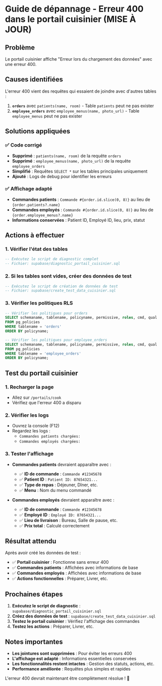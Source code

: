 # Guide de dépannage - Erreur 400 dans le portail cuisinier (MISE À JOUR)

## Problème
Le portail cuisinier affiche "Erreur lors du chargement des données" avec une erreur 400.

## Causes identifiées
L'erreur 400 vient des requêtes qui essaient de joindre avec d'autres tables :
1. **`orders`** avec `patients(name, room)` - Table `patients` peut ne pas exister
2. **`employee_orders`** avec `employee_menus(name, photo_url)` - Table `employee_menus` peut ne pas exister

## Solutions appliquées

### ✅ Code corrigé
- **Supprimé** : `patients(name, room)` de la requête `orders`
- **Supprimé** : `employee_menus(name, photo_url)` de la requête `employee_orders`
- **Simplifié** : Requêtes `SELECT *` sur les tables principales uniquement
- **Ajouté** : Logs de debug pour identifier les erreurs

### ✅ Affichage adapté
- **Commandes patients** : `Commande #{order.id.slice(0, 8)}` au lieu de `{order.patients?.name}`
- **Commandes employés** : `Commande #{order.id.slice(0, 8)}` au lieu de `{order.employee_menus?.name}`
- **Informations conservées** : Patient ID, Employé ID, lieu, prix, statut

## Actions à effectuer

### 1. Vérifier l'état des tables
```sql
-- Exécutez le script de diagnostic complet
-- Fichier: supabase/diagnostic_portail_cuisinier.sql
```

### 2. Si les tables sont vides, créer des données de test
```sql
-- Exécutez le script de création de données de test
-- Fichier: supabase/create_test_data_cuisinier.sql
```

### 3. Vérifier les politiques RLS
```sql
-- Vérifier les politiques pour orders
SELECT schemaname, tablename, policyname, permissive, roles, cmd, qual
FROM pg_policies 
WHERE tablename = 'orders'
ORDER BY policyname;

-- Vérifier les politiques pour employee_orders
SELECT schemaname, tablename, policyname, permissive, roles, cmd, qual
FROM pg_policies 
WHERE tablename = 'employee_orders'
ORDER BY policyname;
```

## Test du portail cuisinier

### 1. Recharger la page
- Allez sur `/portails/cook`
- Vérifiez que l'erreur 400 a disparu

### 2. Vérifier les logs
- Ouvrez la console (F12)
- Regardez les logs :
  - `Commandes patients chargées:`
  - `Commandes employés chargées:`

### 3. Tester l'affichage
- **Commandes patients** devraient apparaître avec :
  - ✅ **ID de commande** : `Commande #12345678`
  - ✅ **Patient ID** : `Patient ID: 87654321...`
  - ✅ **Type de repas** : Déjeuner, Dîner, etc.
  - ✅ **Menu** : Nom du menu commandé

- **Commandes employés** devraient apparaître avec :
  - ✅ **ID de commande** : `Commande #12345678`
  - ✅ **Employé ID** : `Employé ID: 87654321...`
  - ✅ **Lieu de livraison** : Bureau, Salle de pause, etc.
  - ✅ **Prix total** : Calculé correctement

## Résultat attendu

Après avoir créé les données de test :
- ✅ **Portail cuisinier** : Fonctionne sans erreur 400
- ✅ **Commandes patients** : Affichées avec informations de base
- ✅ **Commandes employés** : Affichées avec informations de base
- ✅ **Actions fonctionnelles** : Préparer, Livrer, etc.

## Prochaines étapes

1. **Exécutez le script de diagnostic** : `supabase/diagnostic_portail_cuisinier.sql`
2. **Créez des données de test** : `supabase/create_test_data_cuisinier.sql`
3. **Testez le portail cuisinier** : Vérifiez l'affichage des commandes
4. **Testez les actions** : Préparer, Livrer, etc.

## Notes importantes

- **Les jointures sont supprimées** : Pour éviter les erreurs 400
- **L'affichage est adapté** : Informations essentielles conservées
- **Les fonctionnalités restent intactes** : Gestion des statuts, actions, etc.
- **Performance améliorée** : Requêtes plus simples et rapides

L'erreur 400 devrait maintenant être complètement résolue ! 🎉



